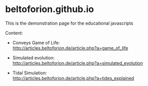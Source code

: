 # beltoforion.github.io
This is the demonstration page for the educational javascripts

Content:

- Conveys Game of Life:		
http://articles.beltoforion.de/article.php?a=game_of_life	

- Simulated evolution:      
http://articles.beltoforion.de/article.php?a=simulated_evolution

- Tidal Simulation:			
http://articles.beltoforion.de/article.php?a=tides_explained